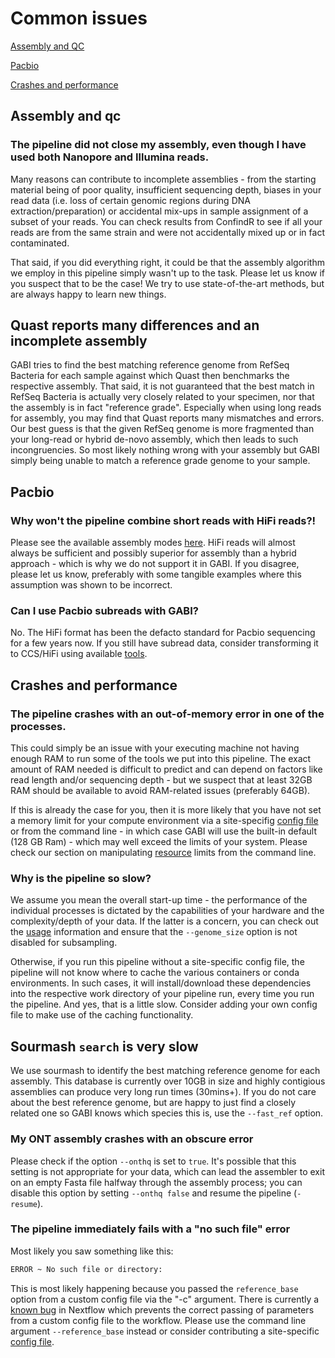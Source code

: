 # Common issues

[Assembly and QC](#assembly-and-qc)

[Pacbio](#pacbio)

[Crashes and performance](#crashes-and-performance)

## Assembly and qc

### The pipeline did not close my assembly, even though I have used both Nanopore and Illumina reads. 

Many reasons can contribute to incomplete assemblies - from the starting material being of poor quality, insufficient sequencing depth, biases in your read data (i.e. loss of certain genomic regions during DNA extraction/preparation) or accidental mix-ups in sample assignment  of a subset of your reads. You can check results from ConfindR to see if all your reads are from the same strain and were not accidentally mixed up or in fact contaminated. 

That said, if you did everything right, it could be that the assembly algorithm we employ in this pipeline simply wasn't up to the task. Please let us know if you suspect that to be the case! We try to use state-of-the-art methods, but are always happy to learn new things. 

## Quast reports many differences and an incomplete assembly

GABI tries to find the best matching reference genome from RefSeq Bacteria for each sample against which Quast then benchmarks the respective assembly. That said, it is not guaranteed that the best match in RefSeq Bacteria is actually very closely related to your specimen, nor that the assembly is in fact "reference grade". Especially when using long reads for assembly, you may find that Quast reports many mismatches and errors. Our best guess is that the given RefSeq genome is more fragmented than your long-read or hybrid de-novo assembly, which then leads to such incongruencies. So most likely nothing wrong with your assembly but GABI simply being unable to match a reference grade genome to your sample. 

## Pacbio

### Why won't the pipeline combine short reads with HiFi reads?!

Please see the available assembly modes [here](usage.md#choosing-an-assembly-method). HiFi reads will almost always be sufficient and possibly superior for assembly than a hybrid approach - which is why we do not support it in GABI. If you disagree, please let us know, preferably with some tangible examples where this assumption was shown to be incorrect. 

### Can I use Pacbio subreads with GABI?

No. The HiFi format has been the defacto standard for Pacbio sequencing for a few years now. If you still have subread data, consider transforming it to CCS/HiFi using available [tools](https://ccs.how/). 

## Crashes and performance

### The pipeline crashes with an out-of-memory error in one of the processes. 

This could simply be an issue with your executing machine not having enough RAM to run some of the tools we put into this pipeline. The exact amount of RAM needed is difficult to predict and can depend on factors like read length and/or sequencing depth - but we suspect that at least 32GB RAM should be available to avoid RAM-related issues (preferably 64GB). 

If this is already the case for you, then it is more likely that you have not set a memory limit for your compute environment via a site-specifig [config file](https://github.com/bio-raum/nf-configs/) or from the command line - in which case GABI will use the built-in default (128 GB Ram) - which may well exceed the limits of your system. Please check our section on manipulating [resource](usage.md#resources) limits from the command line. 

### Why is the pipeline so slow?

We assume you mean the overall start-up time - the performance of the individual processes is dictated by the capabilities of your hardware and the complexity/depth of your data. If the latter is a concern, you can check out the [usage](usage.md) information and ensure that the `--genome_size` option is not disabled for subsampling. 

Otherwise, if you run this pipeline without a site-specific config file, the pipeline will not know where to cache the various containers or conda environments. In such cases, it will install/download these dependencies into the respective work directory of your pipeline run, every time you run the pipeline. And yes, that is a little slow. Consider adding your own config file to make use of the caching functionality.

## Sourmash `search` is very slow

We use sourmash to identify the best matching reference genome for each assembly. This database is currently over 10GB in size and highly contigious assemblies can produce very long run times (30mins+). If you do not care about the best reference genome, but are happy to just find a closely related one so GABI knows which species this is, use the `--fast_ref` option. 

### My ONT assembly crashes with an obscure error

Please check if the option `--onthq` is set to `true`. It's possible that this setting is not appropriate for your data, which can lead the assembler to exit on an empty Fasta file halfway through the assembly process; you can disable this option by setting `--onthq false` and resume the pipeline (`-resume`).

### The pipeline immediately fails with a "no such file" error

Most likely you saw something like this:

```bash
ERROR ~ No such file or directory: 
```

This is most likely happening because you passed the `reference_base` option from a custom config file via the "-c" argument. There is currently a [known bug](https://github.com/nextflow-io/nextflow/issues/2662) in Nextflow which prevents the correct passing of parameters from a custom config file to the workflow. Please use the command line argument `--reference_base` instead or consider contributing a site-specific [config file](https://github.com/bio-raum/nf-configs). 
